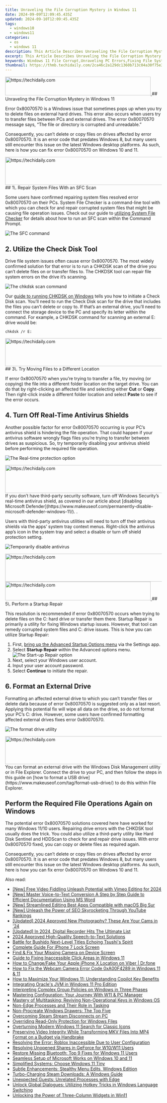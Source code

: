 ```yaml
---
title: Unraveling the File Corruption Mystery in Windows 11
date: 2024-09-09T12:09:45.435Z
updated: 2024-09-10T12:09:45.435Z
tags:
  - windows10
  - windows11
categories:
  - os
  - windows 11
description: This Article Describes Unraveling the File Corruption Mystery in Windows 11
excerpt: This Article Describes Unraveling the File Corruption Mystery in Windows 11
keywords: Windows 11 File Corrupt,Unraveling PC Errors,Fixing File System Issues,W11 Data Loss Remediation,Windows File Integrity,Troubleshoot File Corruption,Recovering Deleted Files
thumbnail: https://thmb.techidaily.com/2ca46c2a129dc1360b713c04a30f75e3e36c2cb0f971400d44a0a7430d69515d.jpg
---
```


<!-- affiliate ads begin -->
<a href="https://bluettius.sjv.io/c/5597632/2139118/17108" target="_top" id="2139118">
  <img src="//a.impactradius-go.com/display-ad/17108-2139118" border="0" alt="https://techidaily.com" width="468" height="60"/>
</a>
<img height="0" width="0" src="https://bluettius.sjv.io/i/5597632/2139118/17108" style="position:absolute;visibility:hidden;" border="0" />
<!-- affiliate ads end -->
## Unraveling the File Corruption Mystery in Windows 11

 Error 0x80070570 is a Windows issue that sometimes pops up when you try to delete files on external hard drives. This error also occurs when users try to transfer files between PCs and external drives. The error 0x80070570 message says, “The file or directory is corrupted and unreadable.”

 Consequently, you can’t delete or copy files on drives affected by error 0x80070570\. It is an error code that predates Windows 8, but many users still encounter this issue on the latest Windows desktop platforms. As such, here is how you can fix error 0x80070570 on Windows 10 and 11\.

<!-- affiliate ads begin -->
<a href="https://appsumo.8odi.net/c/5597632/2130871/7443" target="_top" id="2130871">
  <img src="//a.impactradius-go.com/display-ad/7443-2130871" border="0" alt="https://techidaily.com" width="728" height="90"/>
</a>
<img height="0" width="0" src="https://appsumo.8odi.net/i/5597632/2130871/7443" style="position:absolute;visibility:hidden;" border="0" />
<!-- affiliate ads end -->
## 1\. Repair System Files With an SFC Scan

 Some users have confirmed repairing system files resolved error 0x80070570 on their PCs. System File Checker is a command-line tool with which you can check for and repair corrupted system files that might be causing file operation issues. Check out our guide to [utilizing System File Checker](https://www.makeuseof.com/system-file-checker-sfc-windows/) for details about how to run an SFC scan within the Command Prompt.

![The SFC command](https://static1.makeuseofimages.com/wordpress/wp-content/uploads/2023/07/sfc-scannow-command2.jpg)

## 2\. Utilize the Check Disk Tool

 Drive file system issues often cause error 0x80070570\. The most widely confirmed solution for that error is to run a CHKDSK scan of the drive you can’t delete files on or transfer files to. The CHKDSK tool can repair file system errors on the drive it’s scanning.

![The chkdsk scan command](https://static1.makeuseofimages.com/wordpress/wp-content/uploads/2023/07/chkdsk-scan-command.jpg)

 Our [guide to running CHKDSK on Windows](https://www.makeuseof.com/sir-mini-how-to-run-chkdsk-in-windows-10/#:~:text=In%20Command%20Prompt%2C%20type%20chkdsk,let%20it%20do%20its%20work.) tells you how to initiate a Check Disk scan. You’ll need to run the Check Disk scan for the drive that includes the files you can’t delete or copy to. If that’s an external drive, you’ll need to connect the storage device to the PC and specify its letter within the command. For example, a CHKDSK command for scanning an external E: drive would be:

`chkdsk /r E:`

<!-- affiliate ads begin -->
<a href="https://ephamedtechinc.pxf.io/c/5597632/2137226/26400" target="_top" id="2137226">
  <img src="//a.impactradius-go.com/display-ad/26400-2137226" border="0" alt="https://techidaily.com" width="728" height="90"/>
</a>
<img height="0" width="0" src="https://ephamedtechinc.pxf.io/i/5597632/2137226/26400" style="position:absolute;visibility:hidden;" border="0" />
<!-- affiliate ads end -->
## 3\. Try Moving Files to a Different Location

 If error 0x80070570 when you’re trying to transfer a file, try moving (or copying) the file into a different folder location on the target drive. You can do that by right-clicking an affected file and selecting either **Cut** or **Copy**. Then right-click inside a different folder location and select **Paste** to see if the error occurs.

## 4\. Turn Off Real-Time Antivirus Shields

 Another possible factor for error 0x80070570 occurring is your PC’s antivirus shield is hindering the file operation. That could happen if your antivirus software wrongly flags files you’re trying to transfer between drives as suspicious. So, try temporarily disabling your antivirus shield before performing the required file operation.

![The Real-time protection option](https://static1.makeuseofimages.com/wordpress/wp-content/uploads/2023/07/real-time-protection-option.jpg)

<!-- affiliate ads begin -->
<a href="https://ursime.pxf.io/c/5597632/2136548/16384" target="_top" id="2136548">
  <img src="//a.impactradius-go.com/display-ad/16384-2136548" border="0" alt="https://techidaily.com" width="728" height="90"/>
</a>
<img height="0" width="0" src="https://ursime.pxf.io/i/5597632/2136548/16384" style="position:absolute;visibility:hidden;" border="0" />
<!-- affiliate ads end -->
 If you don’t have third-party security software, turn off Windows Security’s real-time antivirus shield, as covered in our article about [disabling Microsoft Defender](https://www.makeuseof.com/permanently-disable-microsoft-defender-windows-11/). .

 Users with third-party antivirus utilities will need to turn off their antivirus shields via the apps’ system tray context menus. Right-click the antivirus app’s icon in the system tray and select a disable or turn off shield protection setting.

![Temporarily disable antivirus](https://static1.makeuseofimages.com/wordpress/wp-content/uploads/2022/06/disable-antivirus.jpg)

<!-- affiliate ads begin -->
<a href="https://appsumo.8odi.net/c/5597632/2132160/7443" target="_top" id="2132160">
  <img src="//a.impactradius-go.com/display-ad/7443-2132160" border="0" alt="https://techidaily.com" width="600" height="90"/>
</a>
<img height="0" width="0" src="https://appsumo.8odi.net/i/5597632/2132160/7443" style="position:absolute;visibility:hidden;" border="0" />
<!-- affiliate ads end -->
<!-- affiliate ads begin -->
<a href="https://bluettius.sjv.io/c/5597632/2139110/17108" target="_top" id="2139110">
  <img src="//a.impactradius-go.com/display-ad/17108-2139110" border="0" alt="https://techidaily.com" width="468" height="60"/>
</a>
<img height="0" width="0" src="https://bluettius.sjv.io/i/5597632/2139110/17108" style="position:absolute;visibility:hidden;" border="0" />
<!-- affiliate ads end -->
## 5\. Perform a Startup Repair

 This resolution is recommended if error 0x80070570 occurs when trying to delete files on the C: hard drive or transfer them there. Startup Repair is primarily a utility for fixing Windows startup issues. However, that tool can remedy corrupted system files and C: drive issues. This is how you can utilize Startup Repair:

1. First, [bring up the Advanced Startup Options menu](https://www.makeuseof.com/windows-11-access-advanced-startup-options/) via the Settings app.
2. Select **Startup Repair** within the Advanced options menu.  
![The Start-up Repair option](https://static1.makeuseofimages.com/wordpress/wp-content/uploads/2023/07/start-up-repair.jpg)
3. Next, select your Windows user account.
4. Input your user account password.
5. Select **Continue** to initiate the repair.

## 6\. Format an External Drive

 Formatting an affected external drive to which you can’t transfer files or delete data because of error 0x80070570 is suggested only as a last resort. Applying this potential fix will wipe all data on the drive, so do not format your PC’s C: drive. However, some users have confirmed formatting affected external drives fixes error 0x80070570\.

![The format drive utility](https://static1.makeuseofimages.com/wordpress/wp-content/uploads/2023/07/the-format-tool.jpg)

<!-- affiliate ads begin -->
<a href="https://bluettius.sjv.io/c/5597632/2139123/17108" target="_top" id="2139123">
  <img src="//a.impactradius-go.com/display-ad/17108-2139123" border="0" alt="https://techidaily.com" width="728" height="90"/>
</a>
<img height="0" width="0" src="https://bluettius.sjv.io/i/5597632/2139123/17108" style="position:absolute;visibility:hidden;" border="0" />
<!-- affiliate ads end -->
 You can format an external drive with the Windows Disk Management utility or in File Explorer. Connect the drive to your PC, and then follow the steps in this guide on [how to format a USB drive](https://www.makeuseof.com/tag/format-usb-drive/) to do this within File Explorer.

## Perform the Required File Operations Again on Windows

 The potential error 0x80070570 solutions covered here have worked for many Windows 11/10 users. Repairing drive errors with the CHKDSK tool usually does the trick. You could also utilize a third-party utility like Hard Disk Sentinel and HDDScan to check for and repair drive issues. With error 0x80070570 fixed, you can copy or delete files as required again.

 Consequently, you can’t delete or copy files on drives affected by error 0x80070570\. It is an error code that predates Windows 8, but many users still encounter this issue on the latest Windows desktop platforms. As such, here is how you can fix error 0x80070570 on Windows 10 and 11\.

<span class="atpl-alsoreadstyle">Also read:</span>
<div><ul>
<li><a href="https://vimeo-videos.techidaily.com/new-free-video-fiddling-unleash-potential-with-vimeo-editing-for-2024/"><u>[New] Free Video Fiddling Unleash Potential with Vimeo Editing for 2024</u></a></li>
<li><a href="https://extra-skills.techidaily.com/new-master-voice-to-text-conversion-a-step-by-step-guide-to-efficient-documentation-using-ms-word/"><u>[New] Master Voice-to-Text Conversion A Step by Step Guide to Efficient Documentation Using MS Word</u></a></li>
<li><a href="https://some-tips.techidaily.com/new-streamlined-editing-best-apps-compatible-with-macos-big-sur/"><u>[New] Streamlined Editing Best Apps Compatible with macOS Big Sur</u></a></li>
<li><a href="https://facebook-record-videos.techidaily.com/new-unleash-the-power-of-seo-skyrocketing-through-youtube-rankings/"><u>[New] Unleash the Power of SEO Skyrocketing Through YouTube Rankings</u></a></li>
<li><a href="https://vp-tips.techidaily.com/updated-2024-approved-new-photography-these-are-your-cams-in-24/"><u>[Updated] 2024 Approved New Photography? These Are Your Cams in '24</u></a></li>
<li><a href="https://digital-screen-recording.techidaily.com/updated-in-2024-digital-recorder-hits-the-ultimate-list/"><u>[Updated] In 2024, Digital Recorder Hits The Ultimate List</u></a></li>
<li><a href="https://some-techniques.techidaily.com/2024-approved-high-quality-speech-to-text-solutions/"><u>2024 Approved High-Quality Speech-to-Text Solutions</u></a></li>
<li><a href="https://desktop-recording.techidaily.com/battle-for-bushido-next-level-titles-echoing-tsushis-spirit/"><u>Battle for Bushido Next-Level Titles Echoing Tsushi's Spirit</u></a></li>
<li><a href="https://ios-unlock.techidaily.com/complete-guide-for-iphone-7-lock-screen-by-drfone-ios/"><u>Complete Guide For iPhone 7 Lock Screen</u></a></li>
<li><a href="https://windows11.techidaily.com/find-and-fix-your-missing-camera-on-device-screen/"><u>Find & Fix Your Missing Camera on Device Screen</u></a></li>
<li><a href="https://windows11.techidaily.com/guide-to-fixing-inaccessible-click-areas-in-windows-11/"><u>Guide to Fixing Inaccessible Click Areas in Windows 11</u></a></li>
<li><a href="https://location-social.techidaily.com/how-to-changefake-your-apple-iphone-x-location-on-viber-drfone-by-drfone-virtual-ios/"><u>How to Change/Fake Your Apple iPhone X Location on Viber | Dr.fone</u></a></li>
<li><a href="https://windows11.techidaily.com/how-to-fix-the-webcam-camera-error-code-0xa00f4289-in-windows-11-and-11/"><u>How to Fix the Webcam Camera Error Code 0xA00F4289 in Windows 11 & 11</u></a></li>
<li><a href="https://windows11.techidaily.com/how-to-maximize-your-windows-11-understanding-copilot-key-benefits/"><u>How to Maximize Your Windows 11: Understanding Copilot Key Benefits</u></a></li>
<li><a href="https://windows11.techidaily.com/integrating-oracles-jvm-in-windows-11-pro-edition/"><u>Integrating Oracle's JVM in Windows 11 Pro Edition</u></a></li>
<li><a href="https://windows11.techidaily.com/interpreting-complex-group-policies-on-windows-in-three-phases/"><u>Interpreting Complex Group Policies on Windows in Three Phases</u></a></li>
<li><a href="https://windows11.techidaily.com/mastering-configuration-your-journey-with-w11-and-pc-manager/"><u>Mastering Configuration: Your Journey With W11 & PC Manager</u></a></li>
<li><a href="https://windows11.techidaily.com/mastery-of-multitasking-reviving-non-operational-keys-in-windows-os/"><u>Mastery of Multitasking: Reviving Non-Operational Keys in Windows OS</u></a></li>
<li><a href="https://windows11.techidaily.com/non-edge-processes-and-their-role-in-tasking/"><u>Non-Edge Processes and Their Role in Tasking</u></a></li>
<li><a href="https://windows11.techidaily.com/non-procreate-windows-drawers-the-top-five/"><u>Non-Procreate Windows Drawers: The Top Five</u></a></li>
<li><a href="https://windows11.techidaily.com/overcoming-steam-stream-disconnects-on-pc/"><u>Overcoming Steam Stream Disconnects on PC</u></a></li>
<li><a href="https://windows11.techidaily.com/overriding-read-only-protection-for-windows-files/"><u>Overriding Read-Only Protection for Windows Files</u></a></li>
<li><a href="https://windows11.techidaily.com/overturning-modern-windows-11-search-for-classic-icons/"><u>Overturning Modern Windows 11 Search for Classic Icons</u></a></li>
<li><a href="https://solve-news.techidaily.com/preserving-video-integrity-while-transforming-mkv-files-into-mp4-format-on-a-budget-via-handbrake/"><u>Preserving Video Integrity While Transforming MKV Files Into MP4 Format on a Budget via Handbrake</u></a></li>
<li><a href="https://windows11.techidaily.com/resolving-the-error-roblox-inaccessible-due-to-user-configuration/"><u>Resolving the Error: Roblox Inaccessible Due to User Configuration</u></a></li>
<li><a href="https://windows11.techidaily.com/resolving-unopened-shares-in-geforce-for-w10w11-users/"><u>Resolving Unopened Shares in GeForce for W10/W11 Users</u></a></li>
<li><a href="https://windows11.techidaily.com/restore-missing-bluetooth-top-9-fixes-for-windows-11-users/"><u>Restore Missing Bluetooth: Top 9 Fixes for Windows 11 Users</u></a></li>
<li><a href="https://windows11.techidaily.com/seamless-setup-of-microsoft-works-on-windows-10-and-11/"><u>Seamless Setup of Microsoft Works on WIndows 10 and 11</u></a></li>
<li><a href="https://windows11.techidaily.com/simplified-systems-choose-windows-11-tiny/"><u>Simplified Systems: Choose Windows 11 Tiny</u></a></li>
<li><a href="https://windows11.techidaily.com/subtle-enhancements-stealthy-menu-edits-windows-edition/"><u>Subtle Enhancements: Stealthy Menu Edits, Windows Edition</u></a></li>
<li><a href="https://windows11.techidaily.com/turbo-charging-steam-downloads-a-windows-guide/"><u>Turbo-Charging Steam Downloads: A Windows Guide</u></a></li>
<li><a href="https://windows11.techidaily.com/unexpected-guests-unrelated-processes-with-edge/"><u>Unexpected Guests: Unrelated Processes with Edge</u></a></li>
<li><a href="https://windows11.techidaily.com/unlock-global-dialogues-utilizing-hotkey-tricks-in-windows-language-switching/"><u>Unlock Global Dialogues: Utilizing Hotkey Tricks in Windows Language Switching</u></a></li>
<li><a href="https://windows11.techidaily.com/unlocking-the-power-of-three-column-widgets-in-win11/"><u>Unlocking the Power of Three-Column Widgets in Win11</u></a></li>
</ul></div>

<ins class="adsbygoogle"
      style="display:block"
      data-ad-client="ca-pub-7571918770474297"
      data-ad-slot="8358498916"
      data-ad-format="auto"
      data-full-width-responsive="true"></ins>